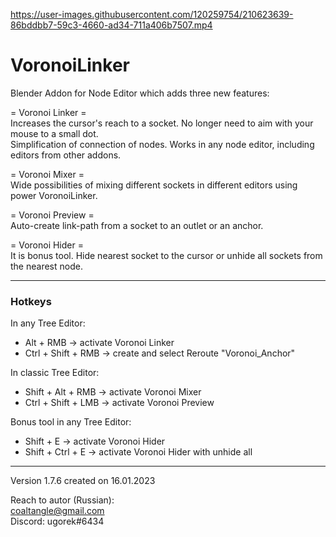 https://user-images.githubusercontent.com/120259754/210623639-86bddbb7-59c3-4660-ad34-711a406b7507.mp4

# VoronoiLinker
Blender Addon for Node Editor which adds three new features:

= Voronoi Linker =  
Increases the cursor's reach to a socket. No longer need to aim with your mouse to a small dot.  
Simplification of connection of nodes. Works in any node editor, including editors from other addons.  

= Voronoi Mixer =  
Wide possibilities of mixing different sockets in different editors using power VoronoiLinker.

= Voronoi Preview =  
Auto-create link-path from a socket to an outlet or an anchor.

= Voronoi Hider =  
It is bonus tool. Hide nearest socket to the cursor or unhide all sockets from the nearest node.

---
### Hotkeys

In any Tree Editor:  
 + Alt + RMB  -> activate Voronoi Linker  
 + Ctrl + Shift + RMB -> create and select Reroute "Voronoi_Anchor"

In classic Tree Editor:  
 + Shift + Alt + RMB -> activate Voronoi Mixer
 + Ctrl + Shift + LMB -> activate Voronoi Preview  

Bonus tool in any Tree Editor:  
 + Shift + E  -> activate Voronoi Hider  
 + Shift + Ctrl + E  -> activate Voronoi Hider with unhide all  

---

Version 1.7.6 created on 16.01.2023

Reach to autor (Russian):  
coaltangle@gmail.com  
Discord: ugorek#6434

[Email]: coaltangle@gmail.com
